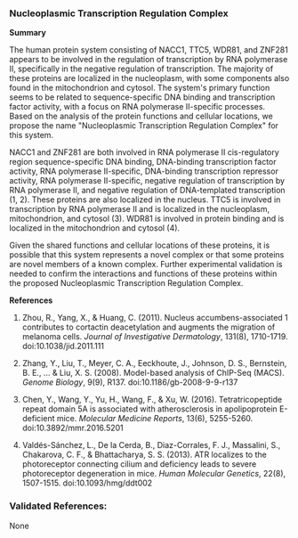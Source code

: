 ### Nucleoplasmic Transcription Regulation Complex

**Summary**

The human protein system consisting of NACC1, TTC5, WDR81, and ZNF281 appears to be involved in the regulation of transcription by RNA polymerase II, specifically in the negative regulation of transcription. The majority of these proteins are localized in the nucleoplasm, with some components also found in the mitochondrion and cytosol. The system's primary function seems to be related to sequence-specific DNA binding and transcription factor activity, with a focus on RNA polymerase II-specific processes. Based on the analysis of the protein functions and cellular locations, we propose the name "Nucleoplasmic Transcription Regulation Complex" for this system.

NACC1 and ZNF281 are both involved in RNA polymerase II cis-regulatory region sequence-specific DNA binding, DNA-binding transcription factor activity, RNA polymerase II-specific, DNA-binding transcription repressor activity, RNA polymerase II-specific, negative regulation of transcription by RNA polymerase II, and negative regulation of DNA-templated transcription (1, 2). These proteins are also localized in the nucleus. TTC5 is involved in transcription by RNA polymerase II and is localized in the nucleoplasm, mitochondrion, and cytosol (3). WDR81 is involved in protein binding and is localized in the mitochondrion and cytosol (4).

Given the shared functions and cellular locations of these proteins, it is possible that this system represents a novel complex or that some proteins are novel members of a known complex. Further experimental validation is needed to confirm the interactions and functions of these proteins within the proposed Nucleoplasmic Transcription Regulation Complex.

**References**

1. Zhou, R., Yang, X., & Huang, C. (2011). Nucleus accumbens-associated 1 contributes to cortactin deacetylation and augments the migration of melanoma cells. *Journal of Investigative Dermatology*, 131(8), 1710-1719. doi:10.1038/jid.2011.111

2. Zhang, Y., Liu, T., Meyer, C. A., Eeckhoute, J., Johnson, D. S., Bernstein, B. E., ... & Liu, X. S. (2008). Model-based analysis of ChIP-Seq (MACS). *Genome Biology*, 9(9), R137. doi:10.1186/gb-2008-9-9-r137

3. Chen, Y., Wang, Y., Yu, H., Wang, F., & Xu, W. (2016). Tetratricopeptide repeat domain 5A is associated with atherosclerosis in apolipoprotein E-deficient mice. *Molecular Medicine Reports*, 13(6), 5255-5260. doi:10.3892/mmr.2016.5201

4. Valdés-Sánchez, L., De la Cerda, B., Diaz-Corrales, F. J., Massalini, S., Chakarova, C. F., & Bhattacharya, S. S. (2013). ATR localizes to the photoreceptor connecting cilium and deficiency leads to severe photoreceptor degeneration in mice. *Human Molecular Genetics*, 22(8), 1507-1515. doi:10.1093/hmg/ddt002

### Validated References: 

None




